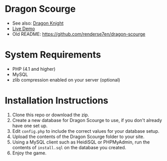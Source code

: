 # Dragon Scourge
- See also: [Dragon Knight](https://github.com/renderse7en/dragon-knight)
- [Live Demo](http://www.dragonscourge.com/play)
- Old README: https://github.com/renderse7en/dragon-scourge

# System Requirements
- PHP (4.1 and higher)
- MySQL
- zlib compression enabled on your server (optional)

# Installation Instructions
1. Clone this repo or download the zip.
2. Create a new database for Dragon Scourge to use, if you don't already have one set up.
3. Edit `config.php` to include the correct values for your database setup.
4. Upload the contents of the Dragon Scourge folder to your site.
5. Using a MySQL client such as HeidiSQL or PHPMyAdmin, run the contents of `install.sql` on the database you created.
7. Enjoy the game.
